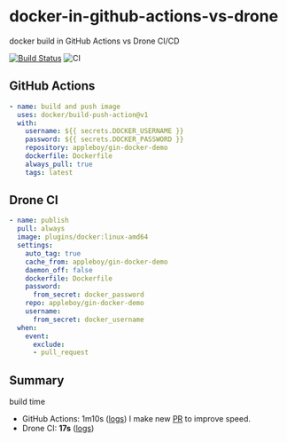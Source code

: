# docker-in-github-actions-vs-drone

docker build in GitHub Actions vs Drone CI/CD

[![Build Status](https://cloud.drone.io/api/badges/gousern/docker-in-github-actions-vs-drone/status.svg)](https://cloud.drone.io/gousern/docker-in-github-actions-vs-drone)
![CI](https://github.com/gousern/docker-in-github-actions-vs-drone/workflows/CI/badge.svg)

## GitHub Actions

```yml
- name: build and push image
  uses: docker/build-push-action@v1
  with:
    username: ${{ secrets.DOCKER_USERNAME }}
    password: ${{ secrets.DOCKER_PASSWORD }}
    repository: appleboy/gin-docker-demo
    dockerfile: Dockerfile
    always_pull: true
    tags: latest
```

## Drone CI

```yml
- name: publish
  pull: always
  image: plugins/docker:linux-amd64
  settings:
    auto_tag: true
    cache_from: appleboy/gin-docker-demo
    daemon_off: false
    dockerfile: Dockerfile
    password:
      from_secret: docker_password
    repo: appleboy/gin-docker-demo
    username:
      from_secret: docker_username
  when:
    event:
      exclude:
      - pull_request
```

## Summary

build time

* GitHub Actions: 1m10s ([logs](https://github.com/go-training/docker-in-github-actions-vs-drone/runs/542876427?check_suite_focus=true)) I make new [PR](https://github.com/docker/github-actions/pull/17) to improve speed.
* Drone CI: **17s** ([logs](https://cloud.drone.io/go-training/docker-in-github-actions-vs-drone/14/1/2))
